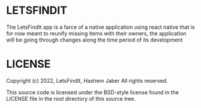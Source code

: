 # LETSFINDIT
The LetsFindIt app is a farce of a native application using react native that is for now meant to reunify missing items with their owners, the application will be going through changes along the time period of its development

# LICENSE
Copyright (c) 2022, LetsFindIt, Hashem Jaber
All rights reserved.

This source code is licensed under the BSD-style license found in the
LICENSE file in the root directory of this source tree. 
